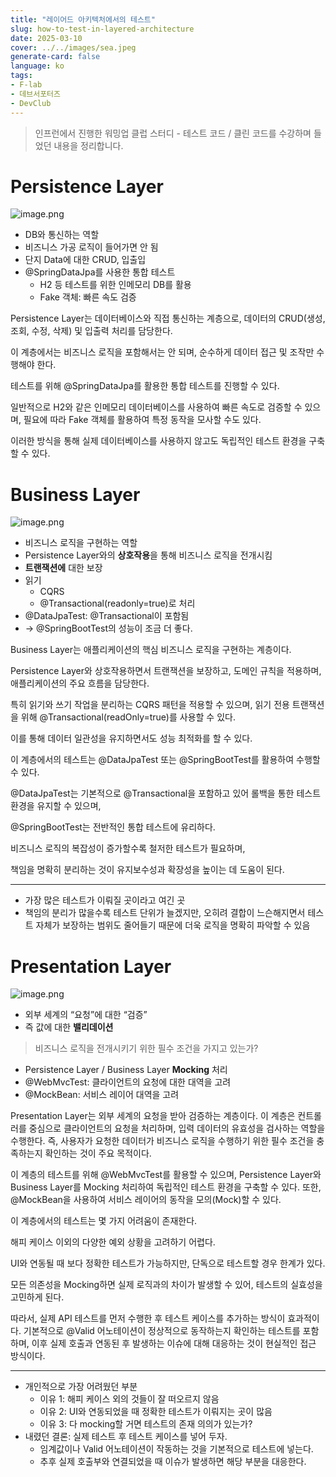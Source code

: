 ```yaml
---
title: "레이어드 아키텍처에서의 테스트"
slug: how-to-test-in-layered-architecture
date: 2025-03-10
cover: ../../images/sea.jpeg
generate-card: false
language: ko
tags:
- F-lab
- 데브서포터즈
- DevClub
---
```


> 인프런에서 진행한 워밍업 클럽 스터디 - 테스트 코드 / 클린 코드를 수강하며 들었던 내용을 정리합니다. 


# Persistence Layer

![image.png](attachment:24f5be5d-4da8-470a-a9a8-309669702fef:image.png)

- DB와 통신하는 역할
- 비즈니스 가공 로직이 들어가면 안 됨
- 단지 Data에 대한 CRUD, 입출입
- @SpringDataJpa를 사용한 통합 테스트
    - H2 등 테스트를 위한 인메모리 DB를 활용
    - Fake 객체: 빠른 속도 검증

Persistence Layer는 데이터베이스와 직접 통신하는 계층으로, 데이터의 CRUD(생성, 조회, 수정, 삭제) 및 입출력 처리를 담당한다. 

이 계층에서는 비즈니스 로직을 포함해서는 안 되며, 순수하게 데이터 접근 및 조작만 수행해야 한다.

테스트를 위해 @SpringDataJpa를 활용한 통합 테스트를 진행할 수 있다. 

일반적으로 H2와 같은 인메모리 데이터베이스를 사용하여 빠른 속도로 검증할 수 있으며, 필요에 따라 Fake 객체를 활용하여 특정 동작을 모사할 수도 있다. 

이러한 방식을 통해 실제 데이터베이스를 사용하지 않고도 독립적인 테스트 환경을 구축할 수 있다.


# Business Layer

![image.png](attachment:303ca661-5896-4ada-b6df-15361c61ee35:image.png)

- 비즈니스 로직을 구현하는 역할
- Persistence Layer와의 **상호작용**을 통해 비즈니스 로직을 전개시킴
- **트랜잭션에** 대한 보장
- 읽기
    - CQRS
    - @Transactional(readonly=true)로 처리
- @DataJpaTest: @Transactional이 포함됨
- → @SpringBootTest의 성능이 조금 더 좋다.

Business Layer는 애플리케이션의 핵심 비즈니스 로직을 구현하는 계층이다. 

Persistence Layer와 상호작용하면서 트랜잭션을 보장하고, 도메인 규칙을 적용하며, 애플리케이션의 주요 흐름을 담당한다.

특히 읽기와 쓰기 작업을 분리하는 CQRS 패턴을 적용할 수 있으며, 읽기 전용 트랜잭션을 위해 @Transactional(readOnly=true)를 사용할 수 있다. 

이를 통해 데이터 일관성을 유지하면서도 성능 최적화를 할 수 있다.

이 계층에서의 테스트는 @DataJpaTest 또는 @SpringBootTest를 활용하여 수행할 수 있다.

@DataJpaTest는 기본적으로 @Transactional을 포함하고 있어 롤백을 통한 테스트 환경을 유지할 수 있으며, 

@SpringBootTest는 전반적인 통합 테스트에 유리하다. 

비즈니스 로직의 복잡성이 증가할수록 철저한 테스트가 필요하며, 

책임을 명확히 분리하는 것이 유지보수성과 확장성을 높이는 데 도움이 된다.


---

- 가장 많은 테스트가 이뤄질 곳이라고 여긴 곳
- 책임의 분리가 많을수록 테스트 단위가 늘겠지만, 오히려 결합이 느슨해지면서 테스트 자체가 보장하는 범위도 줄어들기 때문에 더욱 로직을 명확히 파악할 수 있음

# Presentation Layer

![image.png](attachment:49fad822-d865-42a8-9946-b83910e7fb02:image.png)

- 외부 세계의 “요청”에 대한 “검증”
- 즉 값에 대한 **밸리데이션**

> 비즈니스 로직을 전개시키기 위한 필수 조건을 가지고 있는가?
>
- Persistence Layer /  Business Layer **Mocking** 처리
- @WebMvcTest: 클라이언트의 요청에 대한 대역을 고려
- @MockBean: 서비스 레이어 대역을 고려


Presentation Layer는 외부 세계의 요청을 받아 검증하는 계층이다. 이 계층은 컨트롤러를 중심으로 클라이언트의 요청을 처리하며, 입력 데이터의 유효성을 검사하는 역할을 수행한다. 즉, 사용자가 요청한 데이터가 비즈니스 로직을 수행하기 위한 필수 조건을 충족하는지 확인하는 것이 주요 목적이다.

이 계층의 테스트를 위해 @WebMvcTest를 활용할 수 있으며, Persistence Layer와 Business Layer를 Mocking 처리하여 독립적인 테스트 환경을 구축할 수 있다. 또한, @MockBean을 사용하여 서비스 레이어의 동작을 모의(Mock)할 수 있다.

이 계층에서의 테스트는 몇 가지 어려움이 존재한다.

해피 케이스 이외의 다양한 예외 상황을 고려하기 어렵다.

UI와 연동될 때 보다 정확한 테스트가 가능하지만, 단독으로 테스트할 경우 한계가 있다.

모든 의존성을 Mocking하면 실제 로직과의 차이가 발생할 수 있어, 테스트의 실효성을 고민하게 된다.

따라서, 실제 API 테스트를 먼저 수행한 후 테스트 케이스를 추가하는 방식이 효과적이다. 기본적으로 @Valid 어노테이션이 정상적으로 동작하는지 확인하는 테스트를 포함하며, 이후 실제 호출과 연동된 후 발생하는 이슈에 대해 대응하는 것이 현실적인 접근 방식이다.

---

- 개인적으로 가장 어려웠던 부분
    - 이유 1: 해피 케이스 외의 것들이 잘 떠오르지 않음
    - 이유 2: UI와 연동되었을 때 정확한 테스트가 이뤄지는 곳이 많음
    - 이유 3: 다 mocking할 거면 테스트의 존재 의의가 있는가?
- 내렸던 결론: 실제 테스트 후 테스트 케이스를 넣어 두자.
    - 임계값이나 Valid 어노테이션이 작동하는 것을 기본적으로 테스트에 넣는다.
    - 추후 실제 호출부와 연결되었을 때 이슈가 발생하면 해당 부분을 대응한다.